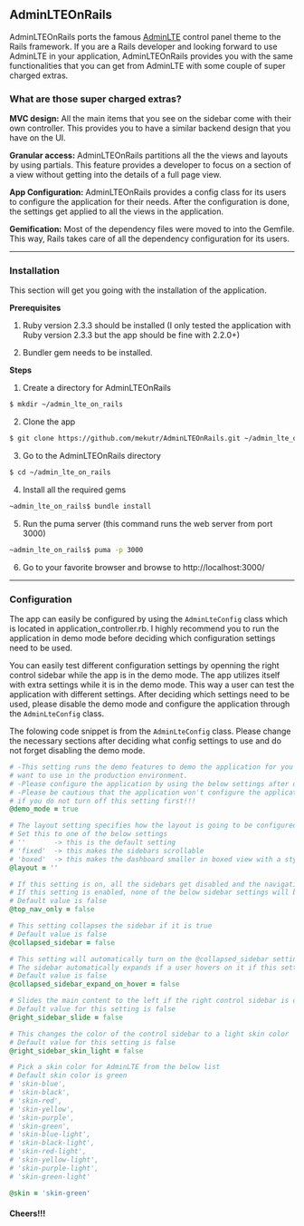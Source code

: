 ## AdminLTEOnRails

AdminLTEOnRails ports the famous [AdminLTE](https://github.com/almasaeed2010/AdminLTE) control panel theme to the Rails framework. If you are a Rails developer and looking forward to use AdminLTE in your application, AdminLTEOnRails provides you with the same functionalities that you can get from AdminLTE with some couple of super charged extras.

### What are those super charged extras?

**MVC design:** All the main items that you see on the sidebar come with their own controller. This provides you to have a similar backend design that you have on the UI.

**Granular access:** AdminLTEOnRails partitions all the the views and layouts by using partials. This feature provides a developer to focus on a section of a view without getting into the details of a full page view.

**App Configuration:** AdminLTEOnRails provides a config class for its users to configure the application for their needs. After the configuration is done, the settings get applied to all the views in the application.

**Gemification:** Most of the dependency files were moved to into the Gemfile. This way, Rails takes care of all the dependency configuration for its users.

---

### Installation

This section will get you going with the installation of the application.

**Prerequisites**

1. Ruby version 2.3.3 should be installed (I only tested the application with Ruby version 2.3.3 but the app should be fine with 2.2.0+)

2. Bundler gem needs to be installed.

**Steps**

1. Create a directory for AdminLTEOnRails

```sh
$ mkdir ~/admin_lte_on_rails
```

2. Clone the app

```sh
$ git clone https://github.com/mekutr/AdminLTEOnRails.git ~/admin_lte_on_rails
```

3. Go to the AdminLTEOnRails directory

```sh
$ cd ~/admin_lte_on_rails
```

4. Install all the required gems

```sh
~admin_lte_on_rails$ bundle install
```

5. Run the puma server (this command runs the web server from port 3000) 

```sh
~admin_lte_on_rails$ puma -p 3000
```

6. Go to your favorite browser and browse to http://localhost:3000/

---

### Configuration

The app can easily be configured by using the `AdminLteConfig` class which is located in application_controller.rb. I highly recommend you to run the application in demo mode before deciding which configuration settings need to be used.

You can easily test different configuration settings by openning the right control sidebar while the app is in the demo mode. The app utilizes itself with extra settings while it is in the demo mode. This way a user can test the application with different settings. After deciding which settings need to be used, please disable the demo mode and configure the application through the `AdminLteConfig` class.

The folowing code snippet is from the `AdminLteConfig` class. Please change the necessary sections after deciding what config settings to use and do not forget disabling the demo mode.

```ruby
# -This setting runs the demo features to demo the application for you to decide the configuration settings that you
# want to use in the production environment.
# -Please configure the application by using the below settings after demoing the application
# -Please be cautious that the application won't configure the application with your settings
# if you do not turn off this setting first!!!
@demo_mode = true

# The layout setting specifies how the layout is going to be configured
# Set this to one of the below settings
# ''       -> this is the default setting
# 'fixed'  -> this makes the sidebars scrollable
# 'boxed'  -> this makes the dashboard smaller in boxed view with a stylish background
@layout = ''

# If this setting is on, all the sidebars get disabled and the navigation gets moved to the top navigation bar
# If this setting is enabled, none of the below sidebar settings will be concerned
# Default value is false
@top_nav_only = false

# This setting collapses the sidebar if it is true
# Default value is false
@collapsed_sidebar = false

# This setting will automatically turn on the @collapsed_sidebar setting
# The sidebar automatically expands if a user hovers on it if this setting is on
# Default value is false
@collapsed_sidebar_expand_on_hover = false

# Slides the main content to the left if the right control sidebar is opened
# Default value for this setting is false
@right_sidebar_slide = false

# This changes the color of the control sidebar to a light skin color
# Default value for this setting is false
@right_sidebar_skin_light = false

# Pick a skin color for AdminLTE from the below list
# Default skin color is green
# 'skin-blue',
# 'skin-black',
# 'skin-red',
# 'skin-yellow',
# 'skin-purple',
# 'skin-green',
# 'skin-blue-light',
# 'skin-black-light',
# 'skin-red-light',
# 'skin-yellow-light',
# 'skin-purple-light',
# 'skin-green-light'

@skin = 'skin-green'
```

#### Cheers!!!

